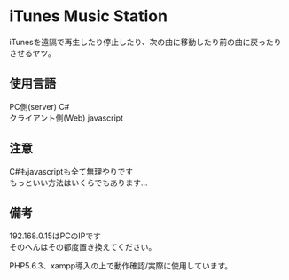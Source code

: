 # iTunes Music Station
iTunesを遠隔で再生したり停止したり、次の曲に移動したり前の曲に戻ったりさせるヤツ。

## 使用言語
PC側(server) C#  
クライアント側(Web) javascript


## 注意
C#もjavascriptも全て無理やりです  
もっといい方法はいくらでもあります…

## 備考
192.168.0.15はPCのIPです  
そのへんはその都度置き換えてください。  

PHP5.6.3、xampp導入の上で動作確認/実際に使用しています。
